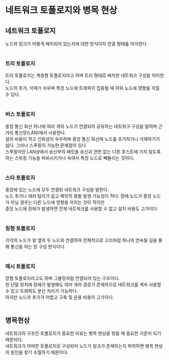 # 네트워크 토폴로지와 병목 현상
## 네트워크 토폴로지
노드와 링크가 어떻게 배치되어 있는지에 대한 방식이자 연결 형태를 의미한다.<br/>
<br/>
### 트리 토폴로지
트리 토폴로지는 계층형 토폴로지라고 하며 트리 형태로 배치한 네트워크 구성을 의미한다.<br/>
노드의 추가, 삭제가 쉬우며 특정 노드에 트래픽이 집중될 때 하위 노드에 영향을 끼칠 수 있다.<br/>
<br/>
### 버스 토폴로지
중앙 통신 회선 하나에 여러 개의 노드가 연결되어 공유하는 네트워크 구성을 말하며 근거리 통신망(LAN)에서 사용한다.<br/>
설치 비용이 적고 신뢰성이 우수하며 중앙 통신 회선에 노드를 추가하거나 삭제하기가 쉽다. 그러나 스푸핑이 가능한 문제점이 있다.<br/>
스푸핑이란 LAN상에서 송신부의 패킷을 송신과 관련 없는 다른 호스트에 가지 않도록 하는 스위칭 기능을 마비시키거나 속여서 특정 노드로 빼돌리는 것이다.<br/>
<br/>
### 스타 토폴로지
중앙에 있는 노드에 모두 연결된 네트워크 구성을 말한다.<br/>
노드 추가나 에러 탐지가 쉽고 패킷의 충돌 발생 가능성이 적다. 장애 노드가 중앙 노드가 아닐 경우는 다른 노드에 영향을 끼치는 것이 적지만<br/>
중앙 노드에 장애가 발생하면 전체 네트워크를 사용할 수 없고 설치 비용도 고가이다.<br/>
<br/>
### 링형 토폴로지
각각의 노드가 양 옆의 두 노드와 연결하여 전체적으로 고리처럼 하나의 연속될 길을 통해 통신을 하는 망 구성 방식이다.<br/>
<br/>
### 메시 토폴로지
망형 토폴로지라고도 하며 그물망처럼 연결되어 있는 구조이다.<br/>
한 단말 장치에 장애가 발생해도 여러 개의 경로가 존재하므로 네트워크를 계속 사용할 수 있고 트래픽도 분산 처리가 가능하다.<br/>
하지만 노드의 추가가 어렵고 구축 및 운용 비용이 고가이다.<br/>
<br/>
## 병목현상
네트워크의 구조인 토폴로지가 중요한 이유는 병목 현상을 찾을 때 중요한 기준이 되기 때문이다.<br/>
네트워크가 어떠한 토폴로지로 구성되어 노드가 링크가 존재하는지 파악하면 병목 현상의 원인을 찾기 수월하기 때문이다.
